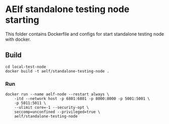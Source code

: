 # AElf standalone testing node starting

This folder contains Dockerfile and configs for start standalone testing node with docker.

## Build

```
cd local-test-node
docker build -t aelf/standalone-testing-node .
```

### Run

```
docker run --name aelf-node --restart always \
    -itd --network host -p 6801:6801 -p 8000:8000 -p 5001:5001 \
    -p 5011:5011 \
    --ulimit core=-1 --security-opt \
    seccomp=unconfined --privileged=true \
    aelf/standalone-testing-node
```
